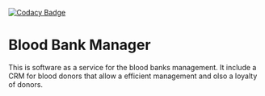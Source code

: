 [![Codacy Badge](https://app.codacy.com/project/badge/Grade/623157ccbe0a42238fe07c94d96fd58b)](https://www.codacy.com/gh/BuildForSDGCohort2/blood-bank-manager?utm_source=github.com&amp;utm_medium=referral&amp;utm_content=BuildForSDGCohort2/blood-bank-manager&amp;utm_campaign=Badge_Grade)
# Blood Bank Manager
This is software as a service for the blood banks management. It include a CRM for blood donors that allow a efficient management and olso a loyalty of donors.
